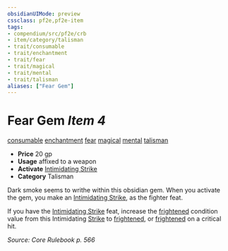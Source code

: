 ```yaml
---
obsidianUIMode: preview
cssclass: pf2e,pf2e-item
tags:
- compendium/src/pf2e/crb
- item/category/talisman
- trait/consumable
- trait/enchantment
- trait/fear
- trait/magical
- trait/mental
- trait/talisman
aliases: ["Fear Gem"]
---
```

# Fear Gem *Item 4*  
[consumable](/rules/traits/consumable.md)  [enchantment](/rules/traits/enchantment.md)  [fear](/rules/traits/fear.md)  [magical](/rules/traits/magical.md)  [mental](/rules/traits/mental.md)  [talisman](/rules/traits/talisman.md)  

- **Price** 20 gp
- **Usage** affixed to a weapon
- **Activate** [Intimidating Strike](/compendium/feats/intimidating-strike.md)
- **Category** Talisman

Dark smoke seems to writhe within this obsidian gem. When you activate the gem, you make an [Intimidating Strike](/compendium/feats/intimidating-strike.md), as the fighter feat.

If you have the [Intimidating Strike](/compendium/feats/intimidating-strike.md) feat, increase the [frightened](/rules/conditions.md#Frightened) condition value from this Intimidating [Strike](/rules/actions/strike.md) to [frightened](/rules/conditions.md#Frightened), or [frightened](/rules/conditions.md#Frightened) on a critical hit.

*Source: Core Rulebook p. 566*